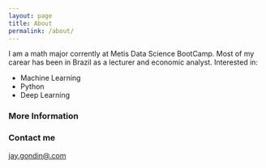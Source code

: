 ```yaml
---
layout: page
title: About
permalink: /about/
---
```


I am a math major corrently at Metis Data Science BootCamp.
Most of my carear has been in Brazil as a lecturer and economic analyst.
Interested in: 

- Machine Learning
- Python
- Deep Learning

### More Information



### Contact me

[jay.gondin@.com](mailto:jay.gondin@gmail.com)
